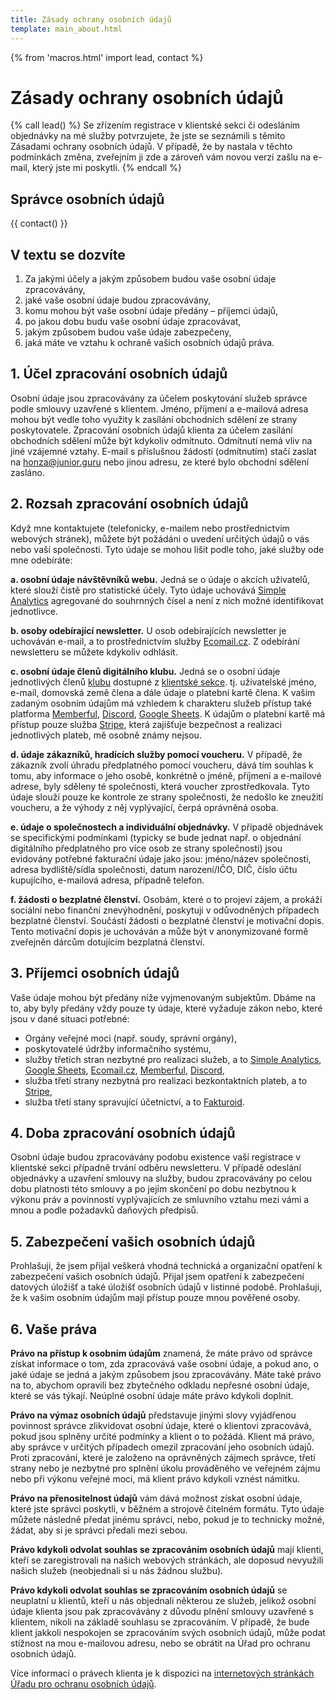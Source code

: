 ```yaml
---
title: Zásady ochrany osobních údajů
template: main_about.html
---
```


{% from 'macros.html' import lead, contact %}


# Zásady ochrany osobních údajů

{% call lead() %}
Se zřízením registrace v klientské sekci či odesláním objednávky na mé služby potvrzujete, že jste se seznámili s těmito Zásadami ochrany osobních údajů. V případě, že by nastala v těchto podmínkách změna, zveřejním ji zde a zároveň vám novou verzi zašlu na e-mail, který jste mi poskytli.
{% endcall %}

## Správce osobních údajů

{{ contact() }}

## V textu se dozvíte

1. Za jakými účely a jakým způsobem budou vaše osobní údaje zpracovávány,
2. jaké vaše osobní údaje budou zpracovávány,
3. komu mohou být vaše osobní údaje předány – příjemci údajů,
4. po jakou dobu budu vaše osobní údaje zpracovávat,
5. jakým způsobem budou vaše údaje zabezpečeny,
6. jaká máte ve vztahu k ochraně vašich osobních údajů práva.

## 1. Účel zpracování osobních údajů

Osobní údaje jsou zpracovávány za účelem poskytování služeb správce podle smlouvy uzavřené s klientem. Jméno, příjmení a e-mailová adresa mohou být vedle toho využity k zasílání obchodních sdělení ze strany poskytovatele. Zpracování osobních údajů klienta za účelem zasílání obchodních sdělení může být kdykoliv odmítnuto. Odmítnutí nemá vliv na jiné vzájemné vztahy. E-mail s příslušnou žádostí (odmítnutím) stačí zaslat na [honza@junior.guru](mailto:honza@junior.guru) nebo jinou adresu, ze které bylo obchodní sdělení zasláno.

## 2\. Rozsah zpracování osobních údajů

Když mne kontaktujete (telefonicky, e-mailem nebo prostřednictvím webových stránek), můžete být požádáni o uvedení určitých údajů o vás nebo vaší společnosti. Tyto údaje se mohou lišit podle toho, jaké služby ode mne odebíráte:

**a. osobní údaje návštěvníků webu.** Jedná se o údaje o akcích uživatelů, které slouží čistě pro statistické účely. Tyto údaje uchovává [Simple Analytics](https://www.simpleanalytics.com/) agregované do souhrnných čísel a není z nich možné identifikovat jednotlivce.

**b. osoby odebírající newsletter.** U osob odebírajících newsletter je uchováván e-mail, a to prostřednictvím služby [Ecomail.cz](https://ecomail.cz/). Z odebírání newsletteru se můžete kdykoliv odhlásit.

**c. osobní údaje členů digitálního klubu.** Jedná se o osobní údaje jednotlivých členů [klubu](club.md) dostupné z [klientské sekce](https://juniorguru.memberful.com/account/). tj. uživatelské jméno, e-mail, domovská země člena a dále údaje o platební kartě člena. K vašim zadaným osobním údajům má vzhledem k charakteru služeb přístup také platforma [Memberful](https://memberful.com/), [Discord](https://discord.com/), [Google Sheets](https://www.google.com/sheets/about/). K údajům o platební kartě má přístup pouze služba [Stripe](https://stripe.com), která zajišťuje bezpečnost a realizaci jednotlivých plateb, mě osobně známy nejsou.

**d. údaje zákazníků, hradících služby pomocí voucheru.** V případě, že zákazník zvolí úhradu předplatného pomocí voucheru, dává tím souhlas k tomu, aby informace o jeho osobě, konkrétně o jméně, příjmení a e-mailové adrese, byly sděleny té společnosti, která voucher zprostředkovala. Tyto údaje slouží pouze ke kontrole ze strany společnosti, že nedošlo ke zneužití voucheru, a že výhody z něj vyplývající, čerpá oprávněná osoba.

**e. údaje o společnostech a individuální objednávky.** V případě objednávek se specifickými podmínkami (typicky se bude jednat např. o objednání digitálního předplatného pro více osob ze strany společnosti) jsou evidovány potřebné fakturační údaje jako jsou: jméno/název společnosti, adresa bydliště/sídla společnosti, datum narození/IČO, DIČ, číslo účtu kupujícího, e-mailová adresa, případně telefon.

**f. žádosti o bezplatné členství.** Osobám, které o to projeví zájem, a prokáží sociální nebo finanční znevýhodnění, poskytuji v odůvodněných případech bezplatné členství. Součástí žádosti o bezplatné členství je motivační dopis. Tento motivační dopis je uchováván a může být v anonymizované formě zveřejněn dárcům dotujícím bezplatná členství.

## 3\. Příjemci osobních údajů

Vaše údaje mohou být předány níže vyjmenovaným subjektům. Dbáme na to, aby byly předány vždy pouze ty údaje, které vyžaduje zákon nebo, které jsou v dané situaci potřebné:

*   Orgány veřejné moci (např. soudy, správní orgány),
*   poskytovatelé údržby informačního systému,
*   služby třetích stran nezbytné pro realizaci služeb, a to [Simple Analytics](https://www.simpleanalytics.com/), [Google Sheets](https://www.google.com/sheets/about/), [Ecomail.cz](https://ecomail.cz/), [Memberful](https://memberful.com/), [Discord](https://discord.com/),
*   služba třetí strany nezbytná pro realizaci bezkontaktních plateb, a to [Stripe](https://stripe.com),
*   služba třetí stany spravující účetnictví, a to [Fakturoid](https://www.fakturoid.cz/).

## 4\. Doba zpracování osobních údajů

Osobní údaje budou zpracovávány podobu existence vaší registrace v klientské sekci případně trvání odběru newsletteru. V případě odeslání objednávky a uzavření smlouvy na služby, budou zpracovávány po celou dobu platnosti této smlouvy a po jejím skončení po dobu nezbytnou k výkonu práv a povinností vyplývajících ze smluvního vztahu mezi vámi a mnou a podle požadavků daňových předpisů.

## 5\. Zabezpečení vašich osobních údajů

Prohlašuji, že jsem přijal veškerá vhodná technická a organizační opatření k zabezpečení vašich osobních údajů. Přijal jsem opatření k zabezpečení datových úložišť a také úložišť osobních údajů v listinné podobě. Prohlašuji, že k vašim osobním údajům mají přístup pouze mnou pověřené osoby.

## 6\. Vaše práva

**Právo na přístup k osobním údajům** znamená, že máte právo od správce získat informace o tom, zda zpracovává vaše osobní údaje, a pokud ano, o jaké údaje se jedná a jakým způsobem jsou zpracovávány. Máte také právo na to, abychom opravili bez zbytečného odkladu nepřesné osobní údaje, které se vás týkají. Neúplné osobní údaje máte právo kdykoli doplnit.

**Právo na výmaz osobních údajů** představuje jinými slovy vyjádřenou povinnost správce zlikvidovat osobní údaje, které o klientovi zpracovává, pokud jsou splněny určité podmínky a klient o to požádá. Klient má právo, aby správce v určitých případech omezil zpracování jeho osobních údajů. Proti zpracování, které je založeno na oprávněných zájmech správce, třetí strany nebo je nezbytné pro splnění úkolu prováděného ve veřejném zájmu nebo při výkonu veřejné moci, má klient právo kdykoli vznést námitku.

**Právo na přenositelnost údajů** vám dává možnost získat osobní údaje, které jste správci poskytli, v běžném a strojově čitelném formátu. Tyto údaje můžete následně předat jinému správci, nebo, pokud je to technicky možné, žádat, aby si je správci předali mezi sebou.

**Právo kdykoli odvolat souhlas se zpracováním osobních údajů** mají klienti, kteří se zaregistrovali na našich webových stránkách, ale doposud nevyužili našich služeb (neobjednali si u nás žádnou službu).

**Právo kdykoli odvolat souhlas se zpracováním osobních údajů** se neuplatní u klientů, kteří u nás objednali některou ze služeb, jelikož osobní údaje klienta jsou pak zpracovávány z důvodu plnění smlouvy uzavřené s klientem, nikoli na základě souhlasu se zpracováním. V případě, že bude klient jakkoli nespokojen se zpracováním svých osobních údajů, může podat stížnost na mou e-mailovou adresu, nebo se obrátit na Úřad pro ochranu osobních údajů.

Více informací o právech klienta je k dispozici na [internetových stránkách Úřadu pro ochranu osobních údajů](https://uoou.gov.cz/poradna/poradna-gdpr/prava-subjektu-udaju).
